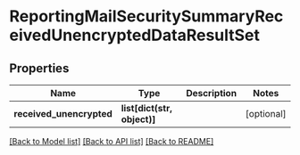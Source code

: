 # ReportingMailSecuritySummaryReceivedUnencryptedDataResultSet

## Properties
Name | Type | Description | Notes
------------ | ------------- | ------------- | -------------
**received_unencrypted** | **list[dict(str, object)]** |  | [optional] 

[[Back to Model list]](../README.md#documentation-for-models) [[Back to API list]](../README.md#documentation-for-api-endpoints) [[Back to README]](../README.md)

